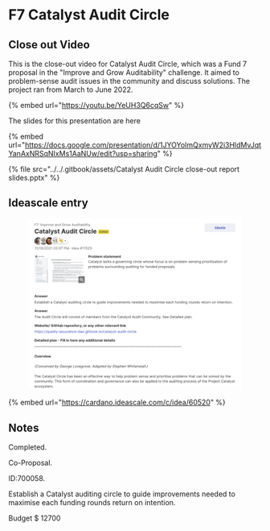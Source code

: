 # F7 Catalyst Audit Circle



## Close out Video

This is the close-out video for Catalyst Audit Circle, which was a Fund 7 proposal in the "Improve and Grow Auditability" challenge. It aimed to problem-sense audit issues in the community and discuss solutions. The project ran from March to June 2022.

{% embed url="https://youtu.be/YeUH3Q6cqSw" %}

The slides for this presentation are here

{% embed url="https://docs.google.com/presentation/d/1JYOYoImQxmyW2i3HldMvJqtYanAxNRSqNIxMs1AaNUw/edit?usp=sharing" %}

{% file src="../../.gitbook/assets/Catalyst Audit Circle close-out report slides.pptx" %}

## Ideascale entry

<figure><img src="../../.gitbook/assets/Screenshot from 2023-05-09 15-32-14.png" alt=""><figcaption></figcaption></figure>

{% embed url="https://cardano.ideascale.com/c/idea/60520" %}

## Notes

Completed.&#x20;

Co-Proposal.&#x20;

ID:700058.&#x20;

Establish a Catalyst auditing circle to guide improvements needed to maximise each funding rounds return on intention.&#x20;

Budget $ 12700
